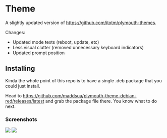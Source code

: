 # Theme

A slightly updated version of <https://github.com/itotm/plymouth-themes>.

Changes:

- Updated mode texts (reboot, update, etc)
- Less visual clutter (removed unnecessary keyboard indicators)
- Updated prompt position

## Installing

Kinda the whole point of this repo is to have a single .deb package that you could just install. 

Head to <https://github.com/maddsua/plymouth-theme-debian-red/releases/latest> and grab the package file there. You know what to do next.

### Screenshots

<img src="previews/main.png" />
<img src="previews/luks_unlock.png" />
